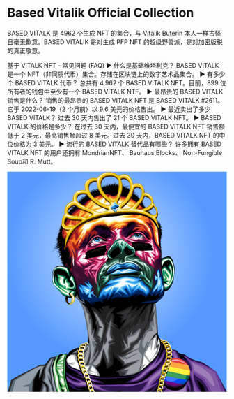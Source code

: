 # Based Vitalik Official Collection

BASΞD VITALK 是 4962 个生成 NFT 的集合，与 Vitalik Buterin 本人一样古怪且毫无歉意。BASΞD VITALIK 是对生成 PFP NFT 的超级野兽派，是对加密版税的真正敬意。

基于 VITALK NFT - 常见问题 (FAQ)
▶ 什么是基础维塔利克？
BASED VITALK 是一个 NFT（非同质代币）集合。存储在区块链上的数字艺术品集合。
▶ 有多少个 BASED VITALK 代币？
总共有 4,962 个 BASED VITALK NFT。目前，899 位所有者的钱包中至少有一个 BASED VITALK NTF。
▶ 最昂贵的 BASED VITALK 销售是什么？
销售的最昂贵的 BASED VITALK NFT 是 BASΞD VITALK #2611。它于 2022-06-19（2 个月前）以 9.6 美元的价格售出。
▶ 最近卖出了多少 BASED VITALK？
过去 30 天内售出了 21 个 BASED VITALK NFT。
▶ BASED VITALK 的价格是多少？
在过去 30 天内，最便宜的 BASED VITALK NFT 销售额低于 2 美元，最高销售额超过 8 美元。过去 30 天内，BASED VITALK NFT 的中位价格为 3 美元。
▶ 流行的 BASED VITALK 替代品有哪些？
许多拥有 BASED VITALK NFT 的用户还拥有 MondrianNFT、 Bauhaus Blocks、 Non-Fungible Soup和 R. Mutt。

![nft](unnamed.png)
